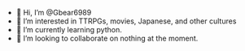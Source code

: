 - 👋 Hi, I’m @Gbear6989
- 👀 I’m interested in TTRPGs, movies, Japanese, and other cultures
- 🌱 I’m currently learning python.
- 💞️ I’m looking to collaborate on nothing at the moment. 

<!---
Gbear6989/Gbear6989 is a ✨ special ✨ repository because its `README.md` (this file) appears on your GitHub profile.
You can click the Preview link to take a look at your changes.
--->
